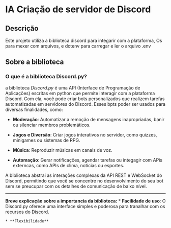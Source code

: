# IA Criação de servidor de Discord 

## **Descrição**

Este projeto utiliza a biblioteca discord para integarir com a plataforma, Os para mexer com arquivos, e dotenv para carregar e ler o arquivo .env

##  **Sobre a biblioteca** 

### **O que é a biblioteca Discord.py?**

a biblioteca *Discord.py* é uma API (Interface de Programação de Aplicações) escritas em python que permite interagir com a plataforma Discord. Com ela, você pode criar bots personalizados que realizem tarefas automatizadas em servidores do Discord. Esses bpts poder ser usados para diversas finalidades, como:
 * **Moderação**: Automatizar a remoção de mensagens inapropriadas, banir ou silenciar membros problemáticos.

 * **Jogos e Diversão**: Criar jogos interativos no servidor, como quizzes, minigames ou sistemas de RPG.

 * **Música**: Reproduzir músicas em canais de voz.

 * **Automação**: Gerar notificações, agendar tarefas ou integagir com APis externcas, como APIs de clima, notícias ou esportes.

A biblioteca abstrai as interações complexas da API REST e WebSocket do Discord, permitindo que você se concentre no desenvolvimento do seu bot sem se preucupar com os detalhes de comunicação de baixo nível.

---

**Breve explicação sobre a importancia da biblioteca:**
    * **Facilidade de uso**: O Discord.py oferece uma interface simples e poderosa para tranalhar com os recursos do Discord.

    * **Flexibilidade**
